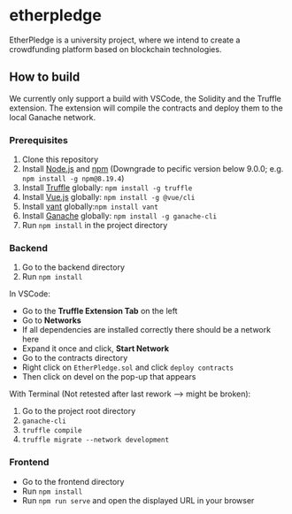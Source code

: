 # etherpledge
EtherPledge is a university project, where we intend to create a crowdfunding platform based on blockchain technologies.

## How to build
We currently only support a build with VSCode, the Solidity and the Truffle extension. The extension will compile the contracts and deploy them to the local Ganache network.

### Prerequisites
1. Clone this repository
2. Install [Node.js](https://nodejs.org/en/) and [npm](https://www.npmjs.com/) (Downgrade to pecific version below 9.0.0; e.g. ``npm install -g npm@8.19.4``)
3. Install [Truffle](http://truffleframework.com/) globally: `npm install -g truffle`
4. Install [Vue.js](https://vuejs.org/) globally: `npm install -g @vue/cli`
5. Install [vant](https://vant-ui.github.io/vant/#/en-US) globally:`npm install vant`
6. Install [Ganache](http://truffleframework.com/ganache/) globally: ``npm install -g ganache-cli``
7. Run `npm install` in the project directory

### Backend
1. Go to the backend directory
2. Run ``npm install``

In VSCode:
- Go to the **Truffle Extension Tab** on the left
- Go to **Networks**
- If all dependencies are installed correctly there should be a network here
- Expand it once and click, **Start Network**
- Go to the contracts directory
- Right click on ``EtherPledge.sol`` and click ``deploy contracts``
- Then click on devel on the pop-up that appears

With Terminal (Not retested after last rework --> might be broken):
1. Go to the project root directory
2. ``ganache-cli``
3. ``truffle compile``
4. ``truffle migrate --network development``

### Frontend
- Go to the frontend directory
- Run ``npm install``
- Run ``npm run serve`` and open the displayed URL in your browser
